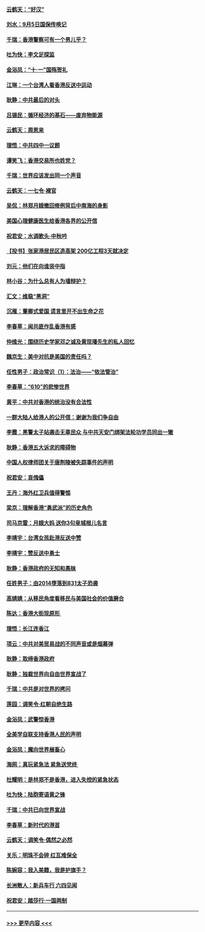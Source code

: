 #### [云鹤天：“好汉”](../pages/nsc993/n11513536.md?t=09111333) 
#### [刘水：9月5日国保传唤记](../pages/nsc993/n11513460.md?t=09111333) 
#### [千瑞：香港警察可有一个男儿乎？](../pages/nsc993/n11513109.md?t=09111333) 
#### [吐为快：李文足探监](../pages/nsc993/n11509622.md?t=09111333) 
#### [金浴凤：“十‧一”国殇贺礼](../pages/nsc993/n11509593.md?t=09111333) 
#### [江琳：一个台湾人看香港反送中运动](../pages/nsc993/n11509211.md?t=09111333) 
#### [耿静：中共最后的对头](../pages/nsc993/n11508308.md?t=09111333) 
#### [吕锡民：循环经济的基石——废弃物能源](../pages/nsc993/n11508212.md?t=09111333) 
#### [云鹤天：周恩来](../pages/nsc993/n11508055.md?t=09111333) 
#### [理悟：中共四中一议题](../pages/nsc993/n11507782.md?t=09111333) 
#### [谭笑飞：香港交易所也姓党？](../pages/nsc993/n11507753.md?t=09111333) 
#### [千瑞：世界应该发出同一个声音](../pages/nsc993/n11507290.md?t=09111333) 
#### [云鹤天：一七令‧裸官](../pages/nsc993/n11507177.md?t=09111333) 
#### [吴侃：林郑月娥撤回修例背后中南海的身影](../pages/nsc993/n11506876.md?t=09111333) 
#### [美国心理健康医生给香港各界的公开信](../pages/nsc993/n11506809.md?t=09111333) 
#### [祝君安：水调歌头‧中秋吟](../pages/nsc993/n11506758.md?t=09111333) 
#### [【投书】张家港居民区造高架 200亿工程3天就决定](../pages/nsc993/n11506682.md?t=09111333) 
#### [刘元：他们在向谁竖中指](../pages/nsc993/n11505384.md?t=09111333) 
#### [林小谷：为什么总有人为墙辩护？](../pages/nsc993/n11505226.md?t=09111333) 
#### [汇文：维稳“黑洞”](../pages/nsc993/n11504347.md?t=09111333) 
#### [沉雁：董卿式爱国 谎言里开不出生命之花](../pages/nsc993/n11503215.md?t=09111333) 
#### [李春草：闻共匪作乱香港有感](../pages/nsc993/n11503072.md?t=09111333) 
#### [仲维光：围绕历史学家邓之诚及黄现璠先生的私人回忆](../pages/nsc993/n11501330.md?t=09111333) 
#### [魏京生：美中对抗是美国的责任吗？](../pages/nsc993/n11500723.md?t=09111333) 
#### [任性男子：政治常识（1）：法治——“依法管治”](../pages/nsc993/n11500791.md?t=09111333) 
#### [李春草：“610”的悲惨世界](../pages/nsc993/n11501141.md?t=09111333) 
#### [黄平：中共对香港的统治没有合法性](../pages/nsc993/n11499473.md?t=09111333) 
#### [一群大陆人给港人的公开信：谢谢为我们争自由](../pages/nsc993/n11500402.md?t=09111333) 
#### [李霞：黑警太子站袭击无辜民众 与中共天安门绑架法轮功学员同出一辙](../pages/nsc993/n11499805.md?t=09111333) 
#### [耿静：香港五大诉求的障碍物](../pages/nsc993/n11497578.md?t=09111333) 
#### [中国人权律师团关于唐荆陵被失踪事件的声明](../pages/nsc993/n11500014.md?t=09111333) 
#### [祝君安：哀傀儡](../pages/nsc993/n11499776.md?t=09111333) 
#### [王丹：海外红卫兵值得警惕](../pages/nsc993/n11498138.md?t=09111333) 
#### [梁京：理解香港“勇武派”的历史角色](../pages/nsc993/n11498006.md?t=09111333) 
#### [司马京雷：月娥大妈  送你3句皇城根儿名言](../pages/nsc993/n11497885.md?t=09111333) 
#### [李靖宇：台湾女孩赴港反送中赞](../pages/nsc993/n11497721.md?t=09111333) 
#### [李靖宇：赞反送中勇士](../pages/nsc993/n11497452.md?t=09111333) 
#### [耿静：香港政府的无知和愚昧](../pages/nsc993/n11494238.md?t=09111333) 
#### [任姓男子：由2014堕落到831太子恐袭](../pages/nsc993/n11496683.md?t=09111333) 
#### [高婧婧：从移民角度看移民与美国社会的价值磨合](../pages/nsc993/n11495757.md?t=09111333) 
#### [陈达：香港大街现原形 ](../pages/nsc993/n11495441.md?t=09111333) 
#### [理悟：长江连香江](../pages/nsc993/n11495377.md?t=09111333) 
#### [项云：中共对美贸易战的不同声音或是烟幕弹](../pages/nsc993/n11494929.md?t=09111333) 
#### [耿静：取缔香港政府](../pages/nsc993/n11494218.md?t=09111333) 
#### [耿静：独裁世界向自由世界宣战了](../pages/nsc993/n11494190.md?t=09111333) 
#### [千瑞：中共是对世界的拷问](../pages/nsc993/n11493021.md?t=09111333) 
#### [莲园：调笑令‧红朝自绝生路](../pages/nsc993/n11493011.md?t=09111333) 
#### [金浴凤：武警惊香港](../pages/nsc993/n11492994.md?t=09111333) 
#### [全美学自联支持香港人民的声明](../pages/nsc993/n11492630.md?t=09111333) 
#### [金浴凤：魔向世界展畜心](../pages/nsc993/n11492599.md?t=09111333) 
#### [海网：真玩紧急法 紧急送党终 ](../pages/nsc993/n11492535.md?t=09111333) 
#### [杜耀明：是林郑不是香港，进入失控的紧急状态](../pages/nsc993/n11491420.md?t=09111333) 
#### [吐为快：陆胞寄语黄之锋](../pages/nsc993/n11491117.md?t=09111333) 
#### [千瑞：中共已向世界宣战](../pages/nsc993/n11490123.md?t=09111333) 
#### [李春草：新时代的港首](../pages/nsc993/n11489864.md?t=09111333) 
#### [云鹤天：调笑令·偶然之必然](../pages/nsc993/n11489701.md?t=09111333) 
#### [关乐：明珠不会碎 红瓦难保全](../pages/nsc993/n11489647.md?t=09111333) 
#### [陈婉容：我入美籍，我是护旗手？](../pages/nsc993/n11487908.md?t=09111333) 
#### [长洲散人：新兵车行 六四见闻](../pages/nsc993/n11487729.md?t=09111333) 
#### [祝君安：踏莎行‧一国两制](../pages/nsc993/n11487699.md?t=09111333) 

----
#### [ >>> 更早内容 <<< ](../indexes/nsc993-earlier.md)
